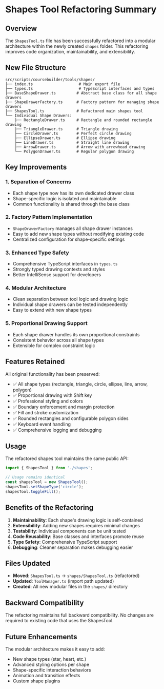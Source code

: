 # Shapes Tool Refactoring Summary

## Overview
The `ShapesTool.ts` file has been successfully refactored into a modular architecture within the newly created `shapes` folder. This refactoring improves code organization, maintainability, and extensibility.

## New File Structure

```
src/scripts/coursebuilder/tools/shapes/
├── index.ts                    # Main export file
├── types.ts                    # TypeScript interfaces and types
├── BaseShapeDrawer.ts         # Abstract base class for all shape drawers
├── ShapeDrawerFactory.ts      # Factory pattern for managing shape drawers
├── ShapesTool.ts              # Refactored main shapes tool
└── Individual Shape Drawers:
    ├── RectangleDrawer.ts     # Rectangle and rounded rectangle drawing
    ├── TriangleDrawer.ts      # Triangle drawing
    ├── CircleDrawer.ts        # Perfect circle drawing
    ├── EllipseDrawer.ts       # Ellipse drawing
    ├── LineDrawer.ts          # Straight line drawing
    ├── ArrowDrawer.ts         # Arrow with arrowhead drawing
    └── PolygonDrawer.ts       # Regular polygon drawing
```

## Key Improvements

### 1. Separation of Concerns
- Each shape type now has its own dedicated drawer class
- Shape-specific logic is isolated and maintainable
- Common functionality is shared through the base class

### 2. Factory Pattern Implementation
- `ShapeDrawerFactory` manages all shape drawer instances
- Easy to add new shape types without modifying existing code
- Centralized configuration for shape-specific settings

### 3. Enhanced Type Safety
- Comprehensive TypeScript interfaces in `types.ts`
- Strongly typed drawing contexts and styles
- Better IntelliSense support for developers

### 4. Modular Architecture
- Clean separation between tool logic and drawing logic
- Individual shape drawers can be tested independently
- Easy to extend with new shape types

### 5. Proportional Drawing Support
- Each shape drawer handles its own proportional constraints
- Consistent behavior across all shape types
- Extensible for complex constraint logic

## Features Retained

All original functionality has been preserved:
- ✅ All shape types (rectangle, triangle, circle, ellipse, line, arrow, polygon)
- ✅ Proportional drawing with Shift key
- ✅ Professional styling and colors
- ✅ Boundary enforcement and margin protection
- ✅ Fill and stroke customization
- ✅ Rounded rectangles and configurable polygon sides
- ✅ Keyboard event handling
- ✅ Comprehensive logging and debugging

## Usage

The refactored shapes tool maintains the same public API:

```typescript
import { ShapesTool } from './shapes';

// Usage remains identical
const shapesTool = new ShapesTool();
shapesTool.setShapeType('circle');
shapesTool.toggleFill();
```

## Benefits of the Refactoring

1. **Maintainability**: Each shape's drawing logic is self-contained
2. **Extensibility**: Adding new shapes requires minimal changes
3. **Testability**: Individual components can be unit tested
4. **Code Reusability**: Base classes and interfaces promote reuse
5. **Type Safety**: Comprehensive TypeScript support
6. **Debugging**: Cleaner separation makes debugging easier

## Files Updated

- **Moved**: `ShapesTool.ts` → `shapes/ShapesTool.ts` (refactored)
- **Updated**: `ToolManager.ts` (import path updated)
- **Created**: All new modular files in the `shapes/` directory

## Backward Compatibility

The refactoring maintains full backward compatibility. No changes are required to existing code that uses the ShapesTool.

## Future Enhancements

The modular architecture makes it easy to add:
- New shape types (star, heart, etc.)
- Advanced styling options per shape
- Shape-specific interaction behaviors
- Animation and transition effects
- Custom shape plugins
